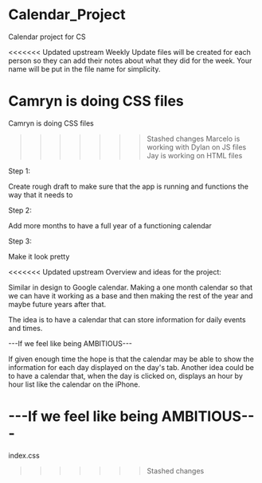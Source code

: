 # Calendar_Project
Calendar project for CS

<<<<<<< Updated upstream
Weekly Update files will be created for each person so they can add their notes about what they did for the week. Your name will be put in the file name for simplicity.

Camryn is doing CSS files
=======
Camryn is doing CSS files 
>>>>>>> Stashed changes
Marcelo is working with Dylan on JS files
Jay is working on HTML files

Step 1:

Create rough draft to make sure that the app is running and functions the way that it needs to

Step 2: 

Add more months to have a full year of a functioning calendar

Step 3:

Make it look pretty

<<<<<<< Updated upstream
Overview and ideas for the project:

Similar in design to Google calendar. Making a one month calendar so that we can have it working as a base and then making the rest of the year
and maybe future years after that. 

The idea is to have a calendar that can store information for daily events and times. 

---If we feel like being AMBITIOUS---

If given enough time the hope is that the calendar may be able to show the information for each day displayed on the day's tab. Another idea could be to have a calendar that, when the day is clicked on, displays an hour by hour list like the calendar on the iPhone.


---If we feel like being AMBITIOUS---
=======
index.css
>>>>>>> Stashed changes
